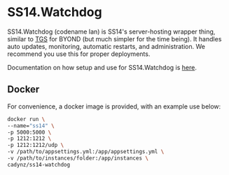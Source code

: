 # SS14.Watchdog 

SS14.Watchdog (codename Ian) is SS14's server-hosting wrapper thing, similar to [TGS](https://github.com/tgstation/tgstation-server) for BYOND (but much simpler for the time being). It handles auto updates, monitoring, automatic restarts, and administration. We recommend you use this for proper deployments.

Documentation on how setup and use for SS14.Watchdog is [here](https://docs.spacestation14.io/en/getting-started/hosting#ss14watchdog).

## Docker
For convenience, a docker image is provided, with an example use below:
```sh
docker run \
--name="ss14" \
-p 5000:5000 \
-p 1212:1212 \
-p 1212:1212/udp \
-v /path/to/appsettings.yml:/app/appsettings.yml \
-v /path/to/instances/folder:/app/instances \
cadynz/ss14-watchdog
```
